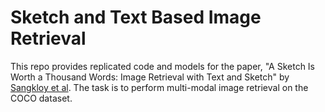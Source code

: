 # Sketch and Text Based Image Retrieval 

This repo provides replicated code and models for the paper, "A Sketch Is Worth a Thousand Words: Image Retrieval with Text and Sketch" by [Sangkloy et al](https://arxiv.org/pdf/2208.03354.pdf). The task is to perform multi-modal image retrieval on the COCO dataset.

